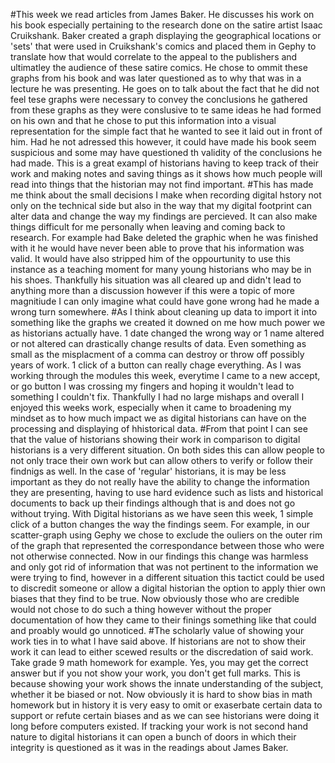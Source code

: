 #This week we read articles from James Baker. He discusses his work on his book especially pertaining to the research done on the satire artist Isaac Cruikshank. Baker created a graph displaying the geographical locations or 'sets' that were used in Cruikshank's comics and placed them in Gephy to translate how that would correlate to the appeal to the publishers and ultimatley the audience of these satire comics. He chose to ommit these graphs from his book and was later questioned as to why that was in a lecture he was presenting. He goes on to talk about the fact that he did not feel tese graphs were necessary to convey the conclusions he gathered from these graphs as they were conslusive to te same ideas he had formed on his own and that he chose to put this information into a visual representation for the simple fact that he wanted to see it laid out in front of him. Had he not adressed this however, it could have made his book seem suspicious and some may have questioned th validity of the conclusions he had made. This is a great exampl of historians having to keep track of their work and making notes and saving things as it shows how much people will read into things that the historian may not find important. 
#This has made me think about the small decisions I make when recording digital hstory not only on the technical side but also in the way that my digital footprint can alter data and change the way my findings are percieved. It can also make things difficult for me personally when leaving and coming back to research. For example had Bake deleted the graphic when he was finished with it he would have never been able to prove that his information was valid. It would have also stripped him of the oppourtunity to use this instance as a teaching moment for many young historians who may be in his shoes. Thankfully his situation was all cleared up and didn't lead to anything more than a discussion however if this were a topic of more magnitiude I can only imagine what could have gone wrong had he made a wrong turn somewhere.
#As I think about cleaning up data to import it into something like the graphs we created it downed on me how much power we as historians actually have. 1 date changed the wrong way or 1 name altered or not altered can drastically change results of data. Even something as small as the misplacment of a comma can destroy or throw off possibly years of work. 1 click of a button can really chage everything. As I was working through the modules this week, everytime I came to a new accept, or go button I was crossing my fingers and hoping it wouldn't lead to something I couldn't fix. Thankfully I had no large mishaps and overall I enjoyed this weeks work, especially when it came to broadening my mindset as to how much impact we as digital historians can have on the processing and displaying of hhistorical data.
#From that point I can see that the value of historians showing their work in comparison to digital historians is a very different situation. On both sides this can allow people to not only trace their own work but can allow others to verify or follow their findnigs as well. In the case of 'regular' historians, it is may be less important as they do not really have the ability to change the information they are presenting, having to use hard evidence such as lists and historical documents to back up their findings although that is and does not go without trying. With Digital historians as we have seen this week, 1 simple click of a button changes the way the findings seem. For example, in our scatter-graph using Gephy we chose to exclude the ouliers on the outer rim of the graph that represented the correspondance between those who were not otherwise connected. Now in our findings this change was harmless and only got rid of information that was not pertinent to the information we were trying to find, however in a different situation this tactict could be used to discredit someone or allow a digital historian the option to apply thier own biases that they find to be true. Now obviously those who are credible would not chose to do such a thing however without the proper documentation of how they came to their finings something like that could and proably would go unnoticed. 
#The scholarly value of showing your work ties in to what I have said above. If historians are not to show their work it can lead to either scewed results or the discredation of said work. Take grade 9 math homework for example. Yes, you may get the correct answer but if you not show your work, you don't get full marks. This is because showing your work shows the innate understanding of the subject, whether it be biased or not. Now obviously it is hard to show bias in math homework but in history it is very easy to omit or exaserbate certain data to support or refute certain biases and as we can see historians were doing it long before computers existed. If tracking your work is not second hand nature to digital historians it can open a bunch of doors in which their integrity is questioned as it was in the readings about James Baker. 
